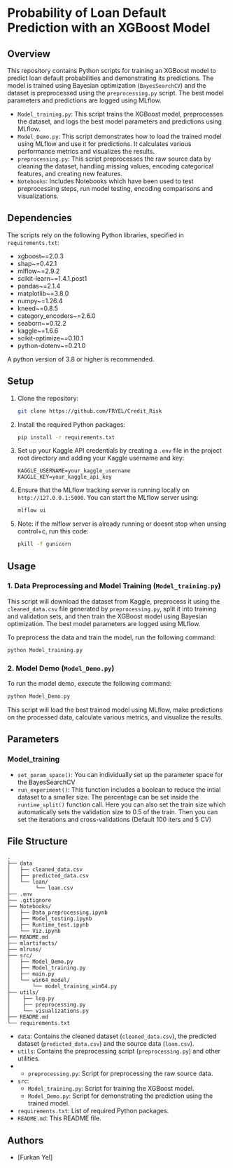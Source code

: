 # Probability of Loan Default Prediction with an XGBoost Model

## Overview
This repository contains Python scripts for training an XGBoost model to predict loan default probabilities and demonstrating its predictions. The model is trained using Bayesian optimization (`BayesSearchCV`) and the dataset is preprocessed using the `preprocessing.py` script. The best model parameters and predictions are logged using MLflow.

- `Model_training.py`: This script trains the XGBoost model, preprocesses the dataset, and logs the best model parameters and predictions using MLflow.
- `Model_Demo.py`: This script demonstrates how to load the trained model using MLflow and use it for predictions. It calculates various performance metrics and visualizes the results.
- `preprocessing.py`: This script preprocesses the raw source data by cleaning the dataset, handling missing values, encoding categorical features, and creating new features.
- `Notebooks`: Includes Notebooks which have been used to test preprocessing steps, run model testing, encoding comparisons and visualizations.

## Dependencies
The scripts rely on the following Python libraries, specified in `requirements.txt`:

- xgboost~=2.0.3
- shap~=0.42.1
- mlflow~=2.9.2
- scikit-learn~=1.4.1.post1
- pandas~=2.1.4
- matplotlib~=3.8.0
- numpy~=1.26.4
- kneed~=0.8.5
- category_encoders~=2.6.0
- seaborn~=0.12.2
- kaggle~=1.6.6
- scikit-optimize~=0.10.1
- python-dotenv~=0.21.0

A python version of 3.8 or higher is recommended.

## Setup
1. Clone the repository:
   ```bash
   git clone https://github.com/FRYEL/Credit_Risk
   ```

2. Install the required Python packages:
   ```bash
   pip install -r requirements.txt
   ```

3. Set up your Kaggle API credentials by creating a `.env` file in the project root directory and adding your Kaggle username and key:
   ```
   KAGGLE_USERNAME=your_kaggle_username
   KAGGLE_KEY=your_kaggle_api_key
   ```

4. Ensure that the MLflow tracking server is running locally on `http://127.0.0.1:5000`. You can start the MLflow server using:
   ```bash
   mlflow ui
   ```
5. Note: if the mlflow server is already running or doesnt stop when unsing control+c, run this code:
   ```bash
   pkill -f gunicorn
   ```
## Usage

### 1. Data Preprocessing and Model Training (`Model_training.py`)

This script will download the dataset from Kaggle, preprocess it using the `cleaned_data.csv` file generated by 
`preprocessing.py`, split it into training and validation sets, and then train the XGBoost model using
Bayesian optimization. The best model parameters are logged using MLflow.

To preprocess the data and train the model, run the following command:
```bash
python Model_training.py
```

### 2. Model Demo (`Model_Demo.py`)

To run the model demo, execute the following command:
```bash
python Model_Demo.py
```
This script will load the best trained model using MLflow, make predictions on the processed data, calculate various metrics, and visualize the results.

## Parameters

### Model_training

- `set_param_space()`: You can individually set up the parameter space for the BayesSearchCV
- `run_experiment()`: This function includes a boolean to reduce the intial dataset to a smaller size. The percentage can be set inside the `runtime_split()` function call. Here you can also set the train size which automatically sets the validation size to 0.5 of the train. Then you can set the iterations and cross-validations (Default 100 iters and 5 CV) 
## File Structure
```
.
├── data
│   ├── cleaned_data.csv
│   ├── predicted_data.csv
│   └── loan/
│        └── loan.csv
├── .env
├── .gitignore
├── Notebooks/
│   ├── Data_preprocessing.ipynb
│   ├── Model_testing.ipynb
│   ├── Runtime_test.ipynb
│   └── Viz.ipynb
├── README.md
├── mlartifacts/
├── mlruns/
├── src/
│   ├── Model_Demo.py
│   ├── Model_training.py
│   ├── main.py
│   └── win64_model/
│       └── model_training_win64.py
├── utils/
│    ├── log.py
│    ├── preprocessing.py
│    └── visualizations.py
├── README.md
└── requirements.txt
```

- `data`: Contains the cleaned dataset (`cleaned_data.csv`), the predicted dataset (`predicted_data.csv`) and the source data (`loan.csv`).
- `utils`: Contains the preprocessing script (`preprocessing.py`) and other utilities.
-  - `preprocessing.py`: Script for preprocessing the raw source data.
- `src`:
  - `Model_training.py`: Script for training the XGBoost model.
  - `Model_Demo.py`: Script for demonstrating the prediction using the trained model.
- `requirements.txt`: List of required Python packages.
- `README.md`: This README file.

## Authors
- [Furkan Yel]


